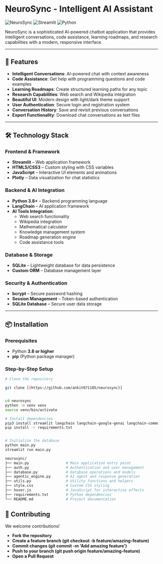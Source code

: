 # NeuroSync - Intelligent AI Assistant

![NeuroSync](https://img.shields.io/badge/NeuroSync-AI%2520Assistant-purple)
![Streamlit](https://img.shields.io/badge/Streamlit-Web%2520App-red)
![Python](https://img.shields.io/badge/Python-3.8%252B-blue)

NeuroSync is a sophisticated AI-powered chatbot application that provides intelligent conversations, code assistance, learning roadmaps, and research capabilities with a modern, responsive interface.

---

## 🌟 Features
- **Intelligent Conversations**: AI-powered chat with context awareness  
- **Code Assistance**: Get help with programming questions and code examples  
- **Learning Roadmaps**: Create structured learning paths for any topic  
- **Research Capabilities**: Web search and Wikipedia integration  
- **Beautiful UI**: Modern design with light/dark theme support  
- **User Authentication**: Secure login and registration system  
- **Conversation History**: Save and revisit previous conversations  
- **Export Functionality**: Download chat conversations as text files  

---

## 🛠️ Technology Stack

### Frontend & Framework
- **Streamlit** – Web application framework  
- **HTML5/CSS3** – Custom styling with CSS variables  
- **JavaScript** – Interactive UI elements and animations  
- **Plotly** – Data visualization for chat statistics  

### Backend & AI Integration
- **Python 3.8+** – Backend programming language  
- **LangChain** – AI application framework  
- **AI Tools Integration**:
  - Web search functionality  
  - Wikipedia integration  
  - Mathematical calculator  
  - Knowledge management system  
  - Roadmap generation engine  
  - Code assistance tools  

### Database & Storage
- **SQLite** – Lightweight database for data persistence  
- **Custom ORM** – Database management layer  

### Security & Authentication
- **bcrypt** – Secure password hashing  
- **Session Management** – Token-based authentication  
- **SQLite Database** – Secure user data storage  

---

## 📦 Installation

### Prerequisites
- Python **3.8 or higher**  
- **pip** (Python package manager)  

### Step-by-Step Setup
```bash
# Clone the repository

git clone [(https://github.com/ankit071105/neurosync)]


cd neurosync
python -m venv venv
source venv/bin/activate  

# Install dependencies
pip3 install streamlit langchain langchain-google-genai langchain-community faiss-cpu wikipedia duckduckgo-search python-dotenv bcrypt plotly
pip install -r requirements.txt


# Initialize the database
python main.py
streamlit run main.py
```

```bash
neurosync/
├── main.py                 # Main application entry point
├── auth.py                 # Authentication and user management
├── database.py             # Database operations and models
├── agentic_engine.py       # AI agent and response generation
├── utils.py                # Utility functions and helpers
├── style.css               # Custom CSS styling
├── hover.js                # JavaScript for interactive effects
├── requirements.txt        # Python dependencies
└── README.md               # Project documentation
```

## 🤝 Contributing

We welcome contributions!
- **Fork the repository**
- **Create a feature branch (git checkout -b feature/amazing-feature)**
- **Commit changes (git commit -m 'Add amazing feature')**
- **Push to your branch (git push origin feature/amazing-feature)**
- **Open a Pull Request**





